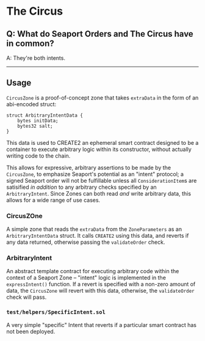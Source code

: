 # The Circus

## Q: What do Seaport Orders and The Circus have in common?
A: They're both intents.

----

## Usage

`CircusZone` is a proof-of-concept zone that takes `extraData` in the form of an abi-encoded struct:

```solidity
struct ArbitraryIntentData {
    bytes initData;
    bytes32 salt;
}
```

This data is used to CREATE2 an ephemeral smart contract designed to be a container to execute arbitrary logic within its constructor, without actually writing code to the chain.

This allows for expressive, arbitrary assertions to be made by the `CircusZone`, to emphasize Seaport's potential as an "intent" protocol; a signed Seaport order will not be fulfillable unless all `ConsiderationItem`s are satisified _in addition_ to any arbitrary checks specified by an `ArbitraryIntent`. Since Zones can both read _and_ write arbitrary data, this allows for a wide range of use cases.

### CircusZOne

A simple zone that reads the `extraData` from the `ZoneParameters` as an `ArbitraryIntentData` struct. It calls `CREATE2` using this data, and reverts if any data returned, otherwise passing the `validateOrder` check.

### ArbitraryIntent

An abstract template contract for executing arbitrary code within the context of a Seaport Zone – "intent" logic is implemented in the `expressIntent()` function. If a revert is specified with a non-zero amount of data, the `CircusZone` will revert with this data, otherwise, the `validateOrder` check will pass.

### `test/helpers/SpecificIntent.sol`

A very simple "specific" Intent that reverts if a particular smart contract has not been deployed.